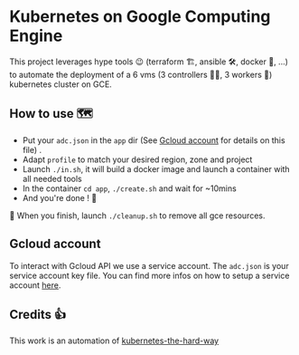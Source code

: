 # Kubernetes on Google Computing Engine

This project leverages hype tools 😉 (terraform 🏗, ansible 🛠, docker 🐳, ...) 
to automate the deployment of a 6 vms (3 controllers 👩‍✈️, 3 workers 👷‍) 
kubernetes cluster on GCE.

## How to use 🗺

- Put your `adc.json` in the `app` dir (See [Gcloud account](#gcloud-account) for details on this file) .
- Adapt `profile` to match your desired region, zone and project
- Launch `./in.sh`, it will build a docker image and launch a container with
all needed tools
- In the container `cd app`, `./create.sh` and wait for ~10mins
- And you're done ! 🚀

🚽 When you finish, launch `./cleanup.sh` to remove all gce resources.

## Gcloud account 

To interact with Gcloud API we use a service account. 
The `adc.json` is your service account key file.
You can find more infos on how to setup a service account 
[here](https://cloud.google.com/video-intelligence/docs/common/auth#set_up_a_service_account).

## Credits 👍

This work is an automation of [kubernetes-the-hard-way](https://github.com/kelseyhightower/kubernetes-the-hard-way)
